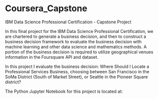 # Coursera_Capstone
IBM Data Science Professional Certification - Capstone Project

In this final project for the IBM Data Science Professional Certification, we are chartered to generate a business decision, and then to construct a business decision framework to evaluate the business decision with machine learning and other data science and mathematics methods. A portion of the business decision is required to utilize geographical venues information in the Foursquare API and dataset.

In this project I evaluate the business decision: Where Should I Locate a Professional Services Business, choosing between San Francisco in the SoMa District (South of Market Street), or Seattle in the Pioneer Square district?

The Python Jupyter Notebook for this project is located at: 

